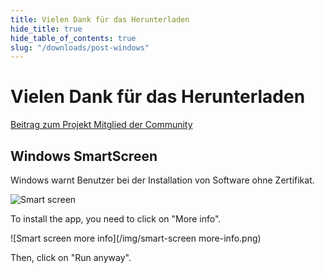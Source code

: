 ```yaml
---
title: Vielen Dank für das Herunterladen
hide_title: true
hide_table_of_contents: true
slug: "/downloads/post-windows"
---
```


<div className="text-center margin-top--xl">

# Vielen Dank für das Herunterladen

<div className="row margin-bottom--lg padding--sm flex-center">
<a className="button button--outline button--warning button--lg margin--sm" href="/contributing">
  Beitrag zum Projekt
</a>
<a className="button button--outline button--info button--lg margin--sm" href="https://linwood.dev/matrix">
  Mitglied der Community
</a>

</div>

## Windows SmartScreen


Windows warnt Benutzer bei der Installation von Software ohne Zertifikat.

![Smart screen](/img/smart-screen.png)

To install the app, you need to click on "More info".

![Smart screen more info](/img/smart-screen more-info.png)

Then, click on "Run anyway".

</div>
